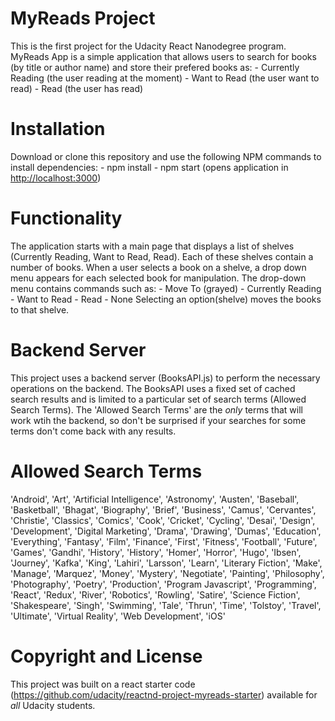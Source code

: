 # MyReads Project

This is the first project for the Udacity React Nanodegree program.
MyReads App is a simple application that allows users to search for books (by title or author name) and store their prefered books as: 
    - Currently Reading (the user reading at the moment)
    - Want to Read (the user want to read)
    - Read (the user has read)


# Installation

Download or clone this repository and use the following NPM commands to install dependencies:
    - npm install
    - npm start (opens application in [http://localhost:3000](http://localhost:3000))


# Functionality

The application starts with a main page that displays a list of shelves (Currently Reading, Want to Read, Read). Each of these shelves contain a number of books.
When a user selects a book on a shelve, a drop down menu appears for each selected book for manipulation. The drop-down menu contains commands such as:
    - Move To (grayed)
        - Currently Reading
        - Want to Read
        - Read
        - None
Selecting an option(shelve) moves the books to that shelve.


# Backend Server

This project uses a backend server (BooksAPI.js) to perform the necessary operations on the backend. The BooksAPI uses a fixed set of cached search results and is limited to a particular set of search terms (Allowed Search Terms). 
The 'Allowed Search Terms' are the _only_ terms that will work wtih the backend, so don't be surprised if your searches for some terms don't come back with any results.


# Allowed Search Terms

'Android', 'Art', 'Artificial Intelligence', 'Astronomy', 'Austen', 'Baseball', 'Basketball', 'Bhagat', 'Biography', 'Brief', 'Business', 'Camus', 'Cervantes', 'Christie', 'Classics', 'Comics', 'Cook', 'Cricket', 'Cycling', 'Desai', 'Design', 'Development', 'Digital Marketing', 'Drama', 'Drawing', 'Dumas', 'Education', 'Everything', 'Fantasy', 'Film', 'Finance', 'First', 'Fitness', 'Football', 'Future', 'Games', 'Gandhi', 'History', 'History', 'Homer', 'Horror', 'Hugo', 'Ibsen', 'Journey', 'Kafka', 'King', 'Lahiri', 'Larsson', 'Learn', 'Literary Fiction', 'Make', 'Manage', 'Marquez', 'Money', 'Mystery', 'Negotiate', 'Painting', 'Philosophy', 'Photography', 'Poetry', 'Production', 'Program Javascript', 'Programming', 'React', 'Redux', 'River', 'Robotics', 'Rowling', 'Satire', 'Science Fiction', 'Shakespeare', 'Singh', 'Swimming', 'Tale', 'Thrun', 'Time', 'Tolstoy', 'Travel', 'Ultimate', 'Virtual Reality', 'Web Development', 'iOS'


# Copyright and License 

This project was built on a react starter code (https://github.com/udacity/reactnd-project-myreads-starter) available for _all_ Udacity students.

